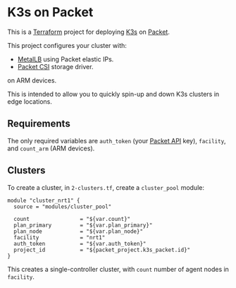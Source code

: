 K3s on Packet
==

This is a [Terraform](https://www.terraform.io/docs/providers/packet/index.html) project for deploying [K3s](https://k3s.io) on [Packet](https://packet.com).

This project configures your cluster with:

- [MetalLB](https://metallb.universe.tf/) using Packet elastic IPs.
- [Packet CSI](https://github.com/packethost/csi-packet) storage driver.

on ARM devices.

This is intended to allow you to quickly spin-up and down K3s clusters in edge locations. 

Requirements
-

The only required variables are `auth_token` (your [Packet API](https://www.packet.com/developers/api/#) key), `facility`, and `count_arm` (ARM devices). 

Clusters
-

To create a cluster, in `2-clusters.tf`, create a `cluster_pool` module:

```
module "cluster_nrt1" {
  source = "modules/cluster_pool"

  count                = "${var.count}"
  plan_primary         = "${var.plan_primary}"
  plan_node            = "${var.plan_node}"
  facility             = "nrt1"
  auth_token           = "${var.auth_token}"
  project_id           = "${packet_project.k3s_packet.id}"
}
```

This creates a single-controller cluster, with `count` number of agent nodes in `facility`.
